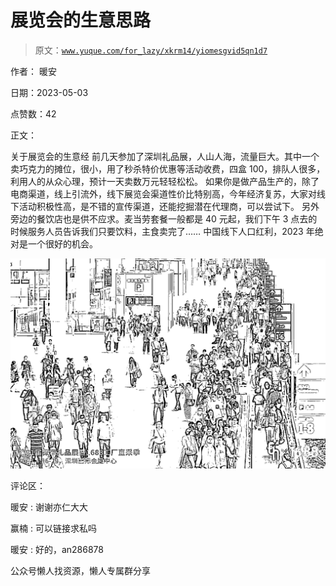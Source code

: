 # 展览会的生意思路

> 原文：[`www.yuque.com/for_lazy/xkrm14/yiomesgvid5qn1d7`](https://www.yuque.com/for_lazy/xkrm14/yiomesgvid5qn1d7)



作者： 暖安



日期：2023-05-03



点赞数：42



正文：



关于展览会的生意经 前几天参加了深圳礼品展，人山人海，流量巨大。其中一个卖巧克力的摊位，很小，用了秒杀特价优惠等活动收费，四盒 100，排队人很多，利用人的从众心理，预计一天卖数万元轻轻松松。 如果你是做产品生产的，除了电商渠道，线上引流外，线下展览会渠道性价比特别高，今年经济复苏，大家对线下活动积极性高，是不错的宣传渠道，还能挖掘潜在代理商，可以尝试下。 另外旁边的餐饮店也是供不应求。麦当劳套餐一般都是 40 元起，我们下午 3 点去的时候服务人员告诉我们只要饮料，主食卖完了…… 中国线下人口红利，2023 年绝对是一个很好的机会。



![](img/bd2214e866fa0bc72f8748d170bde07f.png)  

评论区：



暖安 : 谢谢亦仁大大



赢楠 : 可以链接求私吗



暖安 : 好的，an286878



公众号懒人找资源，懒人专属群分享

</ne-p>